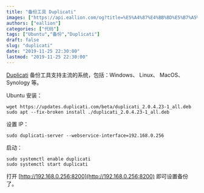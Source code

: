 ```yaml
---
title: "备份工具 Duplicati"
images: ["https://api.eallion.com/og?title=%E5%A4%87%E4%BB%BD%E5%B7%A5%E5%85%B7%20Duplicati"]
authors: ["eallion"]
categories: ["代码"]
tags: ["Ubuntu","备份","Duplicati"]
draft: false
slug: "duplicati"
date: "2019-11-25 22:30:00"
lastmod: "2019-11-25 22:30:00"
---
```


 [Duplicati](https://www.duplicati.com/download) 备份工具支持主流的系统，包括：Windows、 Linux、 MacOS、 Synology 等。

Ubuntu 安装：

```
wget https://updates.duplicati.com/beta/duplicati_2.0.4.23-1_all.deb
sudo apt --fix-broken install ./duplicati_2.0.4.23-1_all.deb
```

设置 IP：

```
sudo duplicati-server --webservice-interface=192.168.0.256
```

启动：

```
sudo systemctl enable duplicati
sudo systemctl start duplicati
```

打开 [http://192.168.0.256:8200](http://192.168.0.256:8200) 即可设置备份了。
